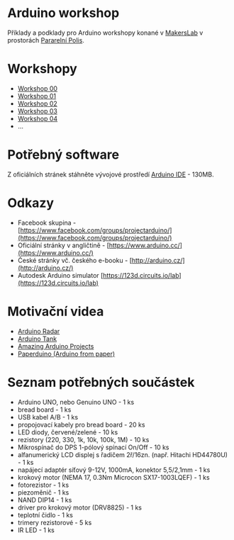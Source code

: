 # Arduino workshop

Příklady a podklady pro Arduino workshopy konané v [MakersLab](http://makerslab.cz/) v prostorách [Pararelní Polis](http://www.paralelnipolis.cz/).

# Workshopy

- [Workshop 00](https://github.com/MakersLab/arduino-workshop/tree/master/workshop-00)
- [Workshop 01](https://github.com/MakersLab/arduino-workshop/tree/master/workshop-01)
- [Workshop 02](https://github.com/MakersLab/arduino-workshop/tree/master/workshop-02)
- [Workshop 03](https://github.com/MakersLab/arduino-workshop/tree/master/workshop-03)
- [Workshop 04](https://github.com/MakersLab/arduino-workshop/tree/master/workshop-04)
- ...

# Potřebný software

Z oficiálních stránek stáhněte vývojové prostředí [Arduino IDE](https://www.arduino.cc/en/Main/Software) - 130MB.

# Odkazy

- Facebook skupina - [https://www.facebook.com/groups/projectarduino/](https://www.facebook.com/groups/projectarduino/)
- Oficiální stránky v angličtině - [https://www.arduino.cc/](https://www.arduino.cc/)
- České stránky vč. českého e-booku - [http://arduino.cz/](http://arduino.cz/)
- Autodesk Arduino simulator [https://123d.circuits.io/lab](https://123d.circuits.io/lab)

# Motivační videa

- [Arduino Radar](https://www.youtube.com/watch?v=kQRYIH2HwfY)
- [Arduino Tank](https://www.youtube.com/watch?v=Q-kdP2roqwU)
- [Amazing Arduino Projects](https://www.youtube.com/watch?v=z9Cqm28lbRk)
- [Paperduino (Arduino from paper)](http://www.instructables.com/id/Paperduino-20-with-Circuit-Scribe/)

# Seznam potřebných součástek

- Arduino UNO, nebo Genuino UNO - 1 ks
- bread board - 1 ks
- USB kabel A/B - 1 ks
- propojovací kabely pro bread board - 20 ks
- LED diody, červené/zelené - 10 ks
- rezistory (220, 330, 1k, 10k, 100k, 1M) - 10 ks
- Mikrospínač do DPS 1-pólový spínací On/Off - 10 ks
- alfanumerický LCD displej s řadičem 2ř/16zn. (např. Hitachi HD44780U) - 1 ks
- napájecí adaptér síťový 9-12V, 1000mA, konektor 5,5/2,1mm - 1 ks
- krokový motor (NEMA 17, 0.3Nm Microcon SX17-1003LQEF) - 1 ks
- fotorezistor - 1 ks
- piezoměnič - 1 ks
- NAND DIP14 - 1 ks
- driver pro krokový motor (DRV8825) - 1 ks
- teplotní čidlo - 1 ks
- trimery rezistorové - 5 ks
- IR LED - 1 ks
